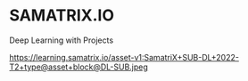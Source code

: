 # SAMATRIX.IO
Deep Learning with Projects

https://learning.samatrix.io/asset-v1:SamatriX+SUB-DL+2022-T2+type@asset+block@DL-SUB.jpeg
